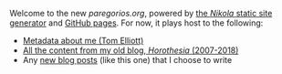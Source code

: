 <!--
.. title: Hello, World ... Again
.. slug: hello-world-again
.. date: 2018-04-06 18:27:40 UTC-05:00
.. tags: meta
.. category: 
.. link: 
.. description: 
.. type: text
-->

Welcome to the new *paregorios.org*, powered by [the *Nikola* static site generator](https://getnikola.com/) and [GitHub pages](https://pages.github.com/). For now, it plays host to the following:

 - [Metadata about me (Tom Elliott)](/about)
 - [All the content from my old blog, *Horothesia* (2007-2018)](/categories/horothesia)
 - Any [new blog posts](/) (like this one) that I choose to write

